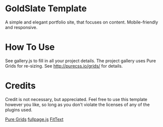 GoldSlate Template
==================

A simple and elegant portfolio site, that focuses on content. 
Mobile-friendly and responsive. 


How To Use
==========

See gallery.js to fill in all your project details. The project gallery uses Pure Grids for re-sizing. See http://purecss.io/grids/ for details.

Credits
=======

Credit is not necessary, but appreciated.
Feel free to use this template however you like, so long as you don't violate the licenses of any of the plugins used. 

<a href="http://purecss.io/grids/">Pure Grids</a>
<a href="http://alvarotrigo.com/fullPage/">fullpage.js</a>
<a href="http://fittextjs.com/">FitText</a>

